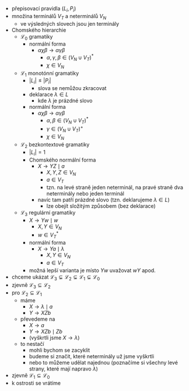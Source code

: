 - přepisovací pravidla $(L_i,P_i)$
- množina terminálů $V_T$ a neterminálů $V_N$
	- ve výsledných slovech jsou jen terminály
- Chomského hierarchie
	- $\mathcal L_0$ gramatiky
		- normální forma
			- $\alpha\chi\beta\to\alpha\gamma\beta$
				- $\alpha,\gamma,\beta\in (V_N\cup V_T)^*$
				- $\chi\in V_N$
	- $\mathcal L_1$ monotónní gramatiky
		- $|L_i|\leq |P_i|$
			- slova se nemůžou zkracovat
		- deklarace $\lambda\in L$
			- kde $\lambda$ je prázdné slovo
		- normální forma
			- $\alpha\chi\beta\to\alpha\gamma\beta$
				- $\alpha,\beta\in(V_N\cup V_T)^*$
				- $\gamma\in (V_N\cup V_T)^+$
				- $\chi\in V_N$
	- $\mathcal L_2$ bezkontextové gramatiky
		- $|L_i|=1$
		- Chomského normální forma
			- $X\to YZ\mid a$
				- $X,Y,Z\in V_N$
				- $a\in V_T$
				- tzn. na levé straně jeden neterminál, na pravé straně dva neterminály nebo jeden terminál
			- navíc tam patří prázdné slovo (tzn. deklarujeme $\lambda\in L$)
				- lze obejít složitým způsobem (bez deklarace)
	- $\mathcal L_3$ regulární gramatiky
		- $X\to Yw\mid w$
			- $X,Y\in V_N$
			- $w\in V_T^*$
		- normální forma
			- $X\to Ya\mid\lambda$
				- $X,Y\in V_N$
				- $a\in V_T$
		- možná lepší varianta je místo $Yw$ uvažovat $wY$ apod.
- chceme ukázat $\mathcal L_3\subsetneq\mathcal L_2\subsetneq\mathcal L_1\subsetneq\mathcal L_0$
- zjevně $\mathcal L_3\subseteq\mathcal L_2$
- pro $\mathcal L_2\subseteq \mathcal L_1$
	- máme
		- $X\to\lambda\mid a$
		- $Y\to XZb$
	- převedeme na
		- $X\to a$
		- $Y\to XZb\mid Zb$
		- (vyškrtli jsme $X\to\lambda$)
	- to nestačí
		- mohli bychom se zacyklit
		- budeme si značit, které neterminály už jsme vyškrtli
		- nebo to můžeme udělat najednou (poznačíme si všechny levé strany, které mají napravo $\lambda$)
- zjevně $\mathcal L_1\subseteq\mathcal L_0$
- k ostrosti se vrátíme

